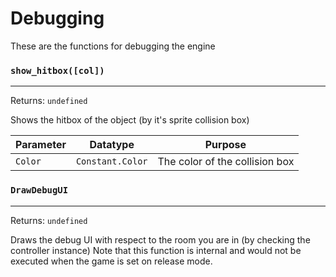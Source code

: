 # Debugging
These are the functions for debugging the engine

### `show_hitbox([col])`
---
 Returns: `undefined`

Shows the hitbox of the object (by it's sprite collision box)

| Parameter | Datatype  | Purpose |
|-----------|-----------|---------|
|`Color` |`Constant.Color` |The color of the collision box |



















































### `DrawDebugUI`
---
 Returns: `undefined`

Draws the debug UI with respect to the room you are in (by checking the controller instance)
Note that this function is internal and would not be executed when the game is set on release mode.
